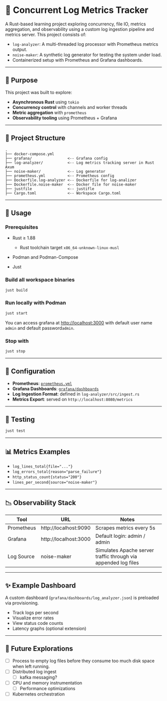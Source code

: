 # 🧵 Concurrent Log Metrics Tracker

A Rust-based learning project exploring concurrency, file IO, metrics aggregation, and observability using a custom log ingestion pipeline and metrics server. This project consists of:

- `log-analyzer`: A multi-threaded log processor with Prometheus metrics output.
- `noise-maker`: A synthetic log generator for testing the system under load.
- Containerized setup with Prometheus and Grafana dashboards.

---

## 🧠 Purpose

This project was built to explore:

- **Asynchronous Rust** using `tokio`
- **Concurrency control** with channels and worker threads
- **Metric aggregation** with `prometheus`
- **Observability tooling** using Prometheus + Grafana

---

## 📁 Project Structure

```text
.
├── docker-compose.yml
├── grafana/                <-- Grafana config
├── log-analyzer/           <-- Log metrics tracking server in Rust Axum
├── noise-maker/            <-- Log generator
├── prometheus.yml          <-- Prometheus config
├── Dockerfile.log-analyzer <-- Dockerfile for log-analizer
├── Dockerfile.noise-maker  <-- Docker file for noise-maker
├── justfile                <-- justifle
├── Cargo.toml              <-- Workspace Cargo.toml
```

---

## 🚀 Usage

### Prerequisites

- Rust ≥ 1.88
  - Rust toolchain target `x86_64-unknown-linux-musl`

- Podman and Podman-Compose
- Just

### Build all workspace binaries

```bash
just build
```

### Run locally with Podman

```bash
just start
```

You can access grafana at [http://localhost:3000](http://localhost:3000) with default user name `admin` and default password`admin`.

### Stop with

```bash
just stop
```

---

## 🔧 Configuration

- **Prometheus**: [`prometheus.yml`](./prometheus.yml)
- **Grafana Dashboards**: [`grafana/dashboards`](./grafana/dashboards)
- **Log Ingestion Format**: defined in `log-analyzer/src/ingest.rs`
- **Metrics Export**: served on `http://localhost:8080/metrics`

---

## 🧪 Testing

```bash
just test
```

---

## 📊 Metrics Examples

- `log_lines_total{file="..."}`
- `log_errors_total{reason="parse_failure"}`
- `http_status_count{status="200"}`
- `lines_per_second{source="noise-maker"}`

---

## 📉 Observability Stack

| Tool       | URL                   | Notes                                                        |
| ---------- | --------------------- | ------------------------------------------------------------ |
| Prometheus | http://localhost:9090 | Scrapes metrics every 5s                                     |
| Grafana    | http://localhost:3000 | Default login: admin / admin                                 |
| Log Source | noise-maker           | Simulates Apache server traffic through via appended log files |

---

## ✨ Example Dashboard

A custom dashboard (`grafana/dashboards/log_analyzer.json`) is preloaded via provisioning.

- Track logs per second
- Visualize error rates
- View status code counts
- Latency graphs (optional extension)

---

## 🔮 Future Explorations

- [ ] Process to empty log files before they consume too much disk space when left running.
- [ ] Distributed log ingest
  - [ ] kafka messaging?
- [ ] CPU and memory instrumentation
  - [ ] Performance optimizations
- [ ] Kubernetes orchestration
